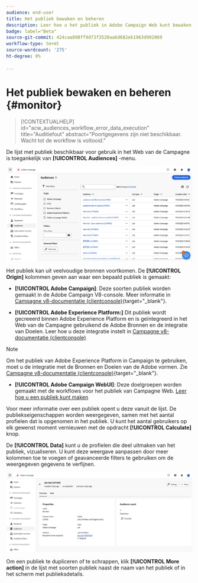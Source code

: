```yaml
---
audience: end-user
title: Het publiek bewaken en beheren
description: Leer hoe u het publiek in Adobe Campaign Web kunt bewaken en beheren
badge: label="Beta"
source-git-commit: 424caa898ff9d73f3520aa6d682eb1963d992069
workflow-type: tm+mt
source-wordcount: '275'
ht-degree: 0%

---
```



# Het publiek bewaken en beheren {#monitor}

>[!CONTEXTUALHELP]
>id="acw_audiences_workflow_error_data_execution"
>title="Auditiefout"
>abstract="Poortgegevens zijn niet beschikbaar. Wacht tot de workflow is voltooid."

De lijst met publiek beschikbaar voor gebruik in het Web van de Campagne is toegankelijk van **[!UICONTROL Audiences]** -menu.

![](assets/audiences-list.png)

Het publiek kan uit veelvoudige bronnen voortkomen. De **[!UICONTROL Origin]** kolommen geven aan waar een bepaald publiek is gemaakt:

* **[!UICONTROL Adobe Campaign]**: Deze soorten publiek worden gemaakt in de Adobe Campaign V8-console. Meer informatie in [Campagne v8-documentatie (clientconsole)](https://experienceleague.adobe.com/docs/campaign/campaign-v8/audience/create-audiences/create-audiences.html){target="_blank"}.

* **[!UICONTROL Adobe Experience Platform:]** Dit publiek wordt gecreeerd binnen Adobe Experience Platform en is geïntegreerd in het Web van de Campagne gebruikend de Adobe Bronnen en de integratie van Doelen. Leer hoe u deze integratie instelt in [Campagne v8-documentatie (clientconsole)](https://experienceleague.adobe.com/docs/campaign/campaign-v8/connect/ac-aep/ac-aep.html)

>[!NOTE]
>
>Om het publiek van Adobe Experience Platform in Campaign te gebruiken, moet u de integratie met de Bronnen en Doelen van de Adobe vormen. Zie [Campagne v8-documentatie (clientconsole)](https://experienceleague.adobe.com/docs/campaign/campaign-v8/connect/ac-aep/ac-aep.html){target="_blank"}.

* **[!UICONTROL Adobe Campaign WebUI]**: Deze doelgroepen worden gemaakt met de workflows voor het publiek van Campagne Web. [Leer hoe u een publiek kunt maken](create-audience.md)

Voor meer informatie over een publiek opent u deze vanuit de lijst. De publiekseigenschappen worden weergegeven, samen met het aantal profielen dat is opgenomen in het publiek. U kunt het aantal gebruikers op elk gewenst moment vernieuwen met de opdracht **[!UICONTROL Calculate]** knop.

De **[!UICONTROL Data]** kunt u de profielen die deel uitmaken van het publiek, vizualiseren. U kunt deze weergave aanpassen door meer kolommen toe te voegen of geavanceerde filters te gebruiken om de weergegeven gegevens te verfijnen.

![](assets/audiences-details.png)

Om een publiek te dupliceren of te schrappen, klik **[!UICONTROL More action]** in de lijst met soorten publiek naast de naam van het publiek of in het scherm met publieksdetails.